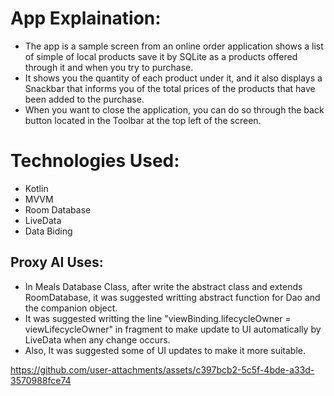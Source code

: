 # App Explaination:
- The app is a sample screen from an online order application shows a list of simple of local products save it by SQLite as a products offered through it and when you try to purchase.
- It shows you the quantity of each product under it, and it also displays a Snackbar that informs you of the total prices of the products that have been added to the purchase.
- When you want to close the application, you can do so through the back button located in the Toolbar at the top left of the screen.

# Technologies Used:
- Kotlin
- MVVM
- Room Database
- LiveData
- Data Biding

## Proxy AI Uses:
- In Meals Database Class, after write the abstract class and extends RoomDatabase, it was suggested writting abstract function for Dao and the companion object.
- It was suggested writting the line "viewBinding.lifecycleOwner = viewLifecycleOwner" in fragment to make update to UI automatically by LiveData when any change occurs.
- Also, It was suggested some of UI updates to make it more suitable.




https://github.com/user-attachments/assets/c397bcb2-5c5f-4bde-a33d-3570988fce74

